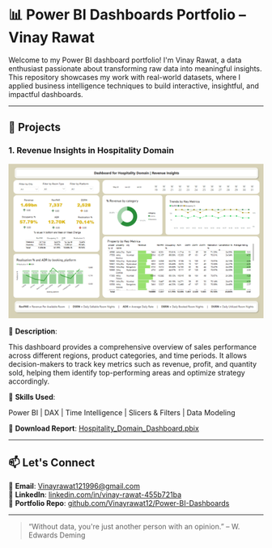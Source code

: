 # 📊 Power BI Dashboards Portfolio – Vinay Rawat

Welcome to my Power BI dashboard portfolio! I'm Vinay Rawat, a data enthusiast passionate about transforming raw data into meaningful insights. This repository showcases my work with real-world datasets, where I applied business intelligence techniques to build interactive, insightful, and impactful dashboards.

---

## 🔷 Projects

### 1. **Revenue Insights in Hospitality Domain**

![Hospitality_Domain_Dashboard.png](Hospitality_Domain_Dashboard.png)

📌 **Description**:  

This dashboard provides a comprehensive overview of sales performance across different regions, product categories, and time periods. It allows decision-makers to track key metrics such as revenue, profit, and quantity sold, helping them identify top-performing areas and optimize strategy accordingly.

🔧 **Skills Used**:  

Power BI | DAX | Time Intelligence | Slicers & Filters | Data Modeling

🔗 **Download Report**: [Hospitality_Domain_Dashboard.pbix](Hospitality_Domain_Dashboard.pbix)

---

## 📫 Let's Connect

📧 **Email**: Vinayrawat121996@gmail.com  
💼 **LinkedIn**: [linkedin.com/in/vinay-rawat-455b721ba](https://www.linkedin.com/in/vinay-rawat-455b721ba/)  
📂 **Portfolio Repo**: [github.com/Vinayrawat12/Power-BI-Dashboards](https://github.com/Vinayrawat12/Power-BI-Dashboards)

---

> “Without data, you're just another person with an opinion.” – W. Edwards Deming

